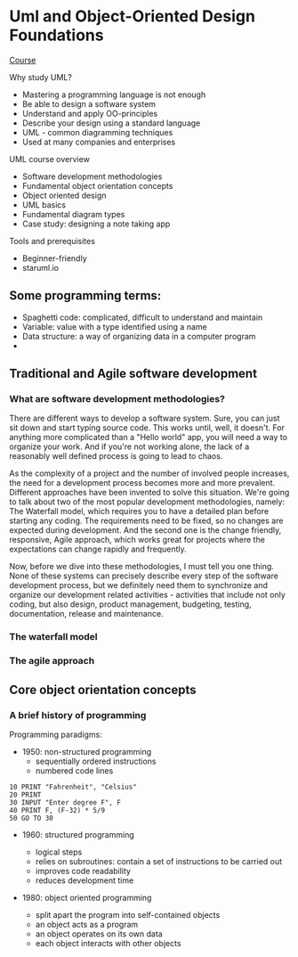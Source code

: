 
# Uml and Object-Oriented Design Foundations

<a href="https://udemy.com/course/uml-and-object-oriented-design-foundations" target="_blank">Course</a>

Why study UML?

- Mastering a programming language is not enough
- Be able to design a software system
- Understand and apply OO-principles
- Describe your design using a standard language
- UML - common diagramming techniques
- Used at many companies and enterprises

UML course overview

- Software development methodologies
- Fundamental object orientation concepts
- Object oriented design
- UML basics
- Fundamental diagram types
- Case study: designing a note taking app

Tools and prerequisites

- Beginner-friendly
- staruml.io

## Some programming terms:

- Spaghetti code: complicated, difficult to understand and maintain
- Variable: value with a type identified using a name
- Data structure: a way of organizing data in a computer program
- 

## Traditional and Agile software development

### What are software development methodologies?

There are different ways to develop a software system.
Sure, you can just sit down and start typing source code.
This works until, well, it doesn't. For anything more complicated than a "Hello world" app, you will need
a way to organize your work.
And if you're not working alone, the lack of a reasonably well defined process is going to lead to
chaos.

As the complexity of a project and the number of involved people increases, the need for a development
process becomes more and more prevalent.
Different approaches have been invented to solve this situation.
We're going to talk about two of the most popular development methodologies, namely: The Waterfall model,
which requires you to have a detailed plan before starting any coding.
The requirements need to be fixed, so no changes are expected during development.
And the second one is the change friendly, responsive, Agile approach, which works great for projects
where the expectations can change rapidly and frequently.

Now, before we dive into these methodologies, I must tell you one thing.
None of these systems can precisely describe every step of the software development process, but we
definitely need them to synchronize and organize our development related activities - activities that
include not only coding, but also design, product management, budgeting, testing, documentation,
release and maintenance.

### The waterfall model

### The agile approach

## Core object orientation concepts

### A brief history of programming

Programming paradigms:

- 1950: non-structured programming
  - sequentially ordered instructions
  - numbered code lines

```sinclair
10 PRINT "Fahrenheit", "Celsius"
20 PRINT
30 INPUT "Enter degree F", F
40 PRINT F, (F-32) * 5/9
50 GO TO 30
```

- 1960: structured programming
  - logical steps
  - relies on subroutines: contain a set of instructions to be carried out
  - improves code readability
  - reduces development time

- 1980: object oriented programming
  - split apart the program into self-contained objects
  - an object acts as a program
  - an object operates on its own data
  - each object interacts with other objects

